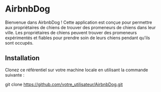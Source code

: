 # AirbnbDog

Bienvenue dans AirbnbDog ! Cette application est conçue pour permettre aux propriétaires de chiens de trouver des promeneurs de chiens dans leur ville. Les propriétaires de chiens peuvent trouver des promeneurs expérimentés et fiables pour prendre soin de leurs chiens pendant qu'ils sont occupés.

## Installation

Clonez ce référentiel sur votre machine locale en utilisant la commande suivante :

git clone https://github.com/votre_utilisateur/AirbnbDog.git










